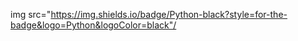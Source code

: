 img src="https://img.shields.io/badge/Python-black?style=for-the-badge&logo=Python&logoColor=black"/

